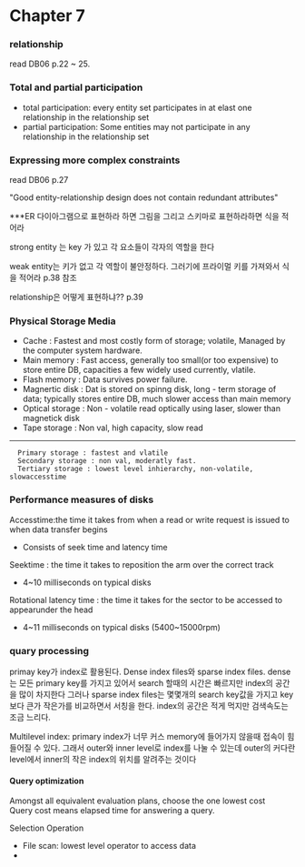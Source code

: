 
# Chapter 7

### relationship

  read DB06 p.22 ~ 25.

### Total and partial participation
  - total participation: every entity set participates in at elast one relationship in the relationship set
  - partial participation: Some entities may not participate in any relationship in the relationship set

### Expressing more complex constraints

  read DB06 p.27


"Good entity-relationship design does not contain redundant attributes"

***ER 다이아그램으로 표현하라 하면 그림을 그리고 스키마로 표현하라하면 식을 적어라

strong entity 는 key 가 있고 각 요소들이 각자의 역할을 한다 

weak entity는 키가 없고 각 역할이 불안정하다. 그러기에 프라이멀 키를 가져와서 식을 적어라 p.38 참조

relationship은 어떻게 표현하냐?? p.39

### Physical Storage Media 
  - Cache : Fastest and most costly form of storage; volatile, Managed by the computer system hardware.
  - Main memory : Fast access, generally too small(or too expensive) to store entire DB, capacities a few widely used currently, vlatile.
  - Flash memory : Data survives power failure.
  - Magnertic disk : Dat is stored on spinng disk, long - term storage of data; typically stores entire DB, much slower access than main memory
  - Optical storage : Non - volatile read optically using laser, slower than magnetick disk
  - Tape storage : Non val, high capacity, slow read
---
```
  Primary storage : fastest and vlatile
  Secondary storage : non val, moderatly fast.
  Tertiary storage : lowest level inhierarchy, non-volatile, slowaccesstime
```
### Performance measures of disks  
Accesstime:the time it takes from when a read or write request is issued to when data transfer begins  
- Consists of seek time and latency time  

Seektime : the time it takes to reposition the arm over the correct track
- 4~10 milliseconds on typical disks

Rotational latency time : the time it takes for the sector to be accessed to appearunder the head  
- 4~11 milliseconds on typical disks (5400~15000rpm)


### quary processing   
  primay key가 index로 활용된다. 
  Dense index files와 sparse index files. dense는 모든 primary key를 가지고 있어서 search 할때의 시간은 빠르지만 index의 공간을 많이 차지한다
  그러나 sparse index files는 몇몇개의 search key값을 가지고 key보다 큰가 작은가를 비교하면서 서칭을 한다. index의 공간은 적게 먹지만 검색속도는 조금 느리다.

  Multilevel index: primary index가 너무 커스 memory에 들어가지 않을때 접속이 힘들어질 수 있다. 그래서 outer와 inner level로 index를 나눌 수 있는데
  outer의 커다란 level에서 inner의 작은 index의 위치를 알려주는 것이다

  #### Query optimization
  Amongst all equivalent evaluation plans, choose the one lowest cost  
  Query cost means elapsed time for answering a query.  

  Selection Operation  
      
  - File scan: lowest level operator to access data  
  -  
      
     
  


